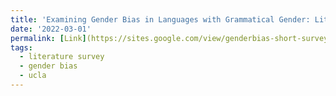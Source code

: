 ```yaml
---
title: 'Examining Gender Bias in Languages with Grammatical Gender: Literature Review'
date: '2022-03-01'
permalink: [Link](https://sites.google.com/view/genderbias-short-survey/home)
tags:
  - literature survey
  - gender bias
  - ucla
---
```

